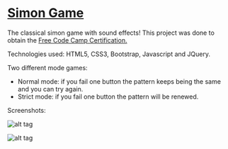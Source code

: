# [Simon Game](https://jalbertsr.github.io/Simon_game/)
The classical simon game with sound effects! This project was done to obtain the [Free Code Camp Certification.](https://www.freecodecamp.com/jaxalbert/front-end-certification) 

Technologies used: HTML5, CSS3, Bootstrap, Javascript and JQuery. 


Two different mode games:
- Normal mode: if you fail one button the pattern keeps being the same and you can try again. 
- Strict mode: if you fail one button the pattern will be renewed. 

Screenshots:

![alt tag](http://i.imgur.com/wB3jhwB.gif)


![alt tag](http://i.imgur.com/g7QyNJP.gif)

